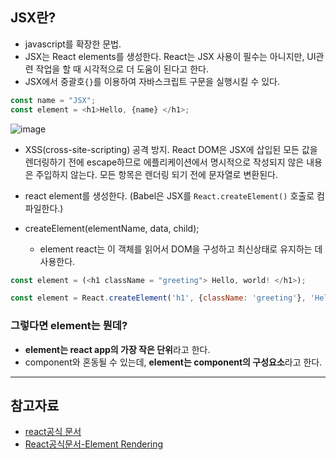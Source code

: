 
## JSX란?  
- javascript를 확장한 문법.
- JSX는 React elements를 생성한다. React는 JSX 사용이 필수는 아니지만, UI관련 작업을 할 때 시각적으로 더 도움이 된다고 한다.
- JSX에서 중괄호`{}`를 이용하여 자바스크립트 구문을 실행시킬 수 있다.

```javascript
const name = "JSX";
const element = <h1>Hello, {name} </h1>;
```
![image](https://user-images.githubusercontent.com/64109506/113949650-b664e700-984a-11eb-856d-c65662ed9510.png)
  
- XSS(cross-site-scripting) 공격 방지.
  React DOM은 JSX에 삽입된 모든 값을 렌더링하기 전에 escape하므로 에플리케이션에서 명시적으로 작성되지 않은 내용은 주입하지 않는다.
  모든 항목은 렌더링 되기 전에 문자열로 변환된다.  
  
- react element를 생성한다. (Babel은 JSX를 `React.createElement()` 호출로 컴파일한다.)
- createElement(elementName, data, child);
  - element
  react는 이 객체를 읽어서 DOM을 구성하고 최신상태로 유지하는 데 사용한다.
```javascript
const element = (<h1 className = "greeting"> Hello, world! </h1>);

const element = React.createElement('h1', {className: 'greeting'}, 'Hello, world!');

```

### 그렇다면 element는 뭔데?  
- **element는 react app의 가장 작은 단위**라고 한다.
- component와 혼동될 수 있는데, **element는 component의 구성요소**라고 한다.

------------------

## 참고자료
- [react공식 문서](https://ko.reactjs.org/docs/introducing-jsx.html)
- [React공식문서-Element Rendering](https://ko.reactjs.org/docs/rendering-elements.html)
